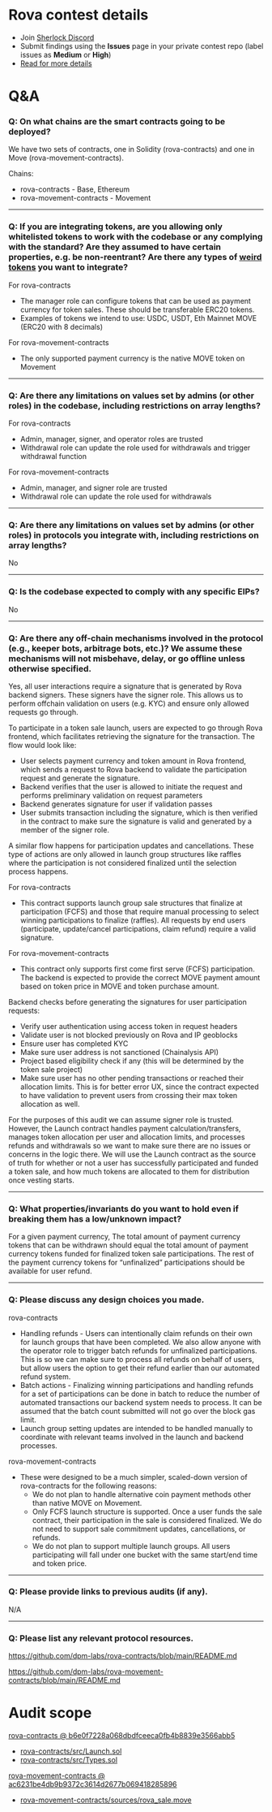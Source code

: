 # Rova contest details

- Join [Sherlock Discord](https://discord.gg/MABEWyASkp)
- Submit findings using the **Issues** page in your private contest repo (label issues as **Medium** or **High**)
- [Read for more details](https://docs.sherlock.xyz/audits/watsons)

# Q&A

### Q: On what chains are the smart contracts going to be deployed?
We have two sets of contracts, one in Solidity (rova-contracts) and one in Move (rova-movement-contracts). 

Chains:

- rova-contracts - Base, Ethereum
- rova-movement-contracts - Movement
___

### Q: If you are integrating tokens, are you allowing only whitelisted tokens to work with the codebase or any complying with the standard? Are they assumed to have certain properties, e.g. be non-reentrant? Are there any types of [weird tokens](https://github.com/d-xo/weird-erc20) you want to integrate?
For rova-contracts

- The manager role can configure tokens that can be used as payment currency for token sales. These should be transferable ERC20 tokens.
- Examples of tokens we intend to use: USDC, USDT, Eth Mainnet MOVE (ERC20 with 8 decimals)

For rova-movement-contracts

- The only supported payment currency is the native MOVE token on Movement
___

### Q: Are there any limitations on values set by admins (or other roles) in the codebase, including restrictions on array lengths?
For rova-contracts

- Admin, manager, signer, and operator roles are trusted
- Withdrawal role can update the role used for withdrawals and trigger withdrawal function

For rova-movement-contracts

- Admin, manager, and signer role are trusted
- Withdrawal role can update the role used for withdrawals
___

### Q: Are there any limitations on values set by admins (or other roles) in protocols you integrate with, including restrictions on array lengths?
No
___

### Q: Is the codebase expected to comply with any specific EIPs?
No
___

### Q: Are there any off-chain mechanisms involved in the protocol (e.g., keeper bots, arbitrage bots, etc.)? We assume these mechanisms will not misbehave, delay, or go offline unless otherwise specified.
Yes, all user interactions require a signature that is generated by Rova backend signers. These signers have the signer role. This allows us to perform offchain validation on users (e.g. KYC) and ensure only allowed requests go through.

To participate in a token sale launch, users are expected to go through Rova frontend, which facilitates retrieving the signature for the transaction. The flow would look like:

- User selects payment currency and token amount in Rova frontend, which sends a request to Rova backend to validate the participation request and generate the signature.
- Backend verifies that the user is allowed to initiate the request and performs preliminary validation on request parameters
- Backend generates signature for user if validation passes
- User submits transaction including the signature, which is then verified in the contract to make sure the signature is valid and generated by a member of the signer role.

A similar flow happens for participation updates and cancellations. These type of actions are only allowed in launch group structures like raffles where the participation is not considered finalized until the selection process happens. 

For rova-contracts

- This contract supports launch group sale structures that finalize at participation (FCFS) and those that require manual processing to select winning participations to finalize (raffles). All requests by end users (participate, update/cancel participations, claim refund) require a valid signature.

For rova-movement-contracts

- This contract only supports first come first serve (FCFS) participation. The backend is expected to provide the correct MOVE payment amount based on token price in MOVE and token purchase amount.

Backend checks before generating the signatures for user participation requests:

- Verify user authentication using access token in request headers
- Validate user is not blocked previously on Rova and IP geoblocks
- Ensure user has completed KYC
- Make sure user address is not sanctioned (Chainalysis API)
- Project based eligibility check if any (this will be determined by the token sale project)
- Make sure user has no other pending transactions or reached their allocation limits. This is for better error UX, since the contract expected to have validation to prevent users from crossing their max token allocation as well.

For the purposes of this audit we can assume signer role is trusted. However, the Launch contract handles payment calculation/transfers, manages token allocation per user and allocation limits, and processes refunds and withdrawals so we want to make sure there are no issues or concerns in the logic there. We will use the Launch contract as the source of truth for whether or not a user has successfully participated and funded a token sale, and how much tokens are allocated to them for distribution once vesting starts.
___

### Q: What properties/invariants do you want to hold even if breaking them has a low/unknown impact?
For a given payment currency, The total amount of payment currency tokens that can be withdrawn should equal the total amount of payment currency tokens funded for finalized token sale participations. The rest of the payment currency tokens for “unfinalized” participations should be available for user refund.
___

### Q: Please discuss any design choices you made.
rova-contracts

- Handling refunds - Users can intentionally claim refunds on their own for launch groups that have been completed. We also allow anyone with the operator role to trigger batch refunds for unfinalized participations. This is so we can make sure to process all refunds on behalf of users, but allow users the option to get their refund earlier than our automated refund system.
- Batch actions - Finalizing winning participations and handling refunds for a set of participations can be done in batch to reduce the number of automated transactions our backend system needs to process. It can be assumed that the batch count submitted will not go over the block gas limit.
- Launch group setting updates are intended to be handled manually to coordinate with relevant teams involved in the launch and backend processes.

rova-movement-contracts

- These were designed to be a much simpler, scaled-down version of rova-contracts for the following reasons:
    - We do not plan to handle alternative coin payment methods other than native MOVE on Movement.
    - Only FCFS launch structure is supported. Once a user funds the sale contract, their participation in the sale is considered finalized. We do not need to support sale commitment updates, cancellations, or refunds.
    - We do not plan to support multiple launch groups. All users participating will fall under one bucket with the same start/end time and token price.
___

### Q: Please provide links to previous audits (if any).
N/A
___

### Q: Please list any relevant protocol resources.
https://github.com/dpm-labs/rova-contracts/blob/main/README.md

https://github.com/dpm-labs/rova-movement-contracts/blob/main/README.md


# Audit scope

[rova-contracts @ b6e0f7228a068dbdfceeca0fb4b8839e3566abb5](https://github.com/dpm-labs/rova-contracts/tree/b6e0f7228a068dbdfceeca0fb4b8839e3566abb5)
- [rova-contracts/src/Launch.sol](rova-contracts/src/Launch.sol)
- [rova-contracts/src/Types.sol](rova-contracts/src/Types.sol)

[rova-movement-contracts @ ac6231be4db9b9372c3614d2677b069418285896](https://github.com/dpm-labs/rova-movement-contracts/tree/ac6231be4db9b9372c3614d2677b069418285896)
- [rova-movement-contracts/sources/rova_sale.move](rova-movement-contracts/sources/rova_sale.move)


